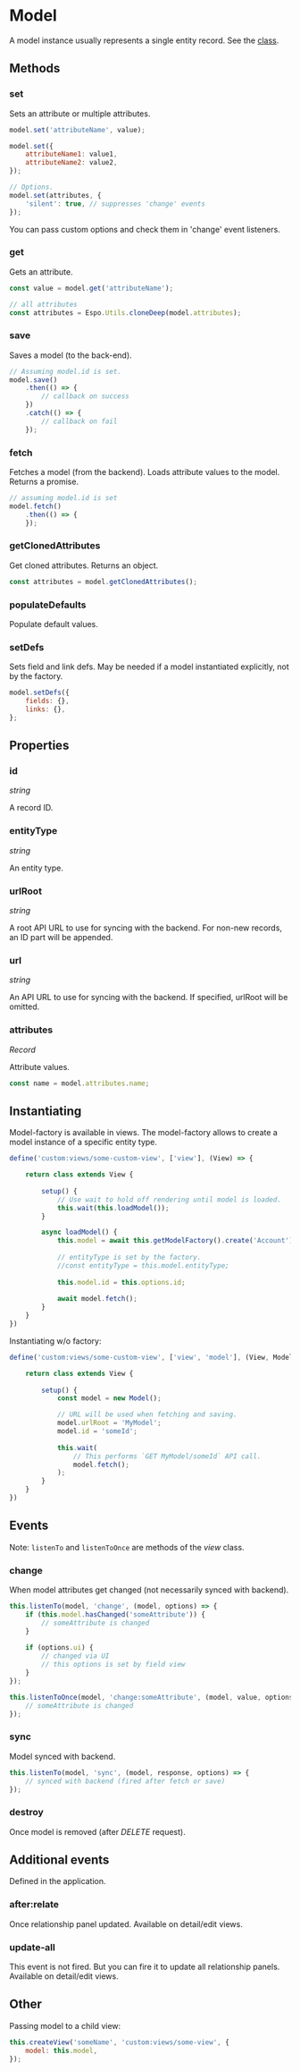 # Model

A model instance usually represents a single entity record. See the [class](https://github.com/espocrm/espocrm/blob/stable/client/src/model.js).

## Methods

### set

Sets an attribute or multiple attributes.

```js
model.set('attributeName', value);

model.set({
    attributeName1: value1,
    attributeName2: value2,
});

// Options.
model.set(attributes, {
    'silent': true, // suppresses 'change' events
});
```

You can pass custom options and check them in 'change' event listeners.

### get

Gets an attribute.

```js
const value = model.get('attributeName');

// all attributes
const attributes = Espo.Utils.cloneDeep(model.attributes);
```

### save

Saves a model (to the back-end).

```js
// Assuming model.id is set.
model.save()
    .then(() => {
        // callback on success
    })
    .catch(() => {
        // callback on fail
    });
```

### fetch

Fetches a model (from the backend). Loads attribute values to the model. Returns a promise.

```js
// assuming model.id is set
model.fetch()
    .then(() => {
    });
```

### getClonedAttributes

Get cloned attributes. Returns an object.

```js
const attributes = model.getClonedAttributes();
```

### populateDefaults

Populate default values.

### setDefs

Sets field and link defs. May be needed if a model instantiated explicitly, not by the factory.

```js
model.setDefs({
    fields: {},
    links: {},
};
```

## Properties

### id

*string*

A record ID.

### entityType

*string*

An entity type.

### urlRoot

*string*

A root API URL to use for syncing with the backend. For non-new records, an ID part will be appended.

### url

*string*

An API URL to use for syncing with the backend. If specified, urlRoot will be omitted.

### attributes

*Record*

Attribute values.

```js
const name = model.attributes.name;
```

## Instantiating

Model-factory is available in views. The model-factory allows to create a model instance of a specific entity type.

```js
define('custom:views/some-custom-view', ['view'], (View) => {

    return class extends View {
    
        setup() {            
            // Use wait to hold off rendering until model is loaded.     
            this.wait(this.loadModel());
        }

        async loadModel() {
            this.model = await this.getModelFactory().create('Account');
    
            // entityType is set by the factory.
            //const entityType = this.model.entityType;
    
            this.model.id = this.options.id;
    
            await model.fetch(); 
        }
    }
})
```

Instantiating w/o factory:

```js
define('custom:views/some-custom-view', ['view', 'model'], (View, Model) => {

    return class extends View {
    
        setup() {
            const model = new Model();

            // URL will be used when fetching and saving.
            model.urlRoot = 'MyModel'; 
            model.id = 'someId';
            
            this.wait(
                // This performs `GET MyModel/someId` API call.
                model.fetch(); 
            );
        }
    }
})
```

## Events

Note: `listenTo` and `listenToOnce` are methods of the *view* class.

### change

When model attributes get changed (not necessarily synced with backend).

```js
this.listenTo(model, 'change', (model, options) => {
    if (this.model.hasChanged('someAttribute')) {
        // someAttribute is changed
    }
    
    if (options.ui) {
        // changed via UI
        // this options is set by field view
    }
});

this.listenToOnce(model, 'change:someAttribute', (model, value, options) => {
    // someAttribute is changed
});
```

### sync

Model synced with backend.

```js
this.listenTo(model, 'sync', (model, response, options) => {
    // synced with backend (fired after fetch or save)
});
```

### destroy

Once model is removed (after *DELETE* request).

## Additional events

Defined in the application.

### after:relate

Once relationship panel updated. Available on detail/edit views.

### update-all

This event is not fired. But you can fire it to update all relationship panels. Available on detail/edit views.

## Other

Passing model to a child view:

```js
this.createView('someName', 'custom:views/some-view', {
    model: this.model,
});
```
